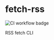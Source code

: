 # fetch-rss

![CI workflow badge](https://github.com/azujuuuuuun/fetch-rss/actions/workflows/ci.yml/badge.svg)

RSS fetch CLI
